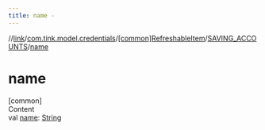 ```yaml
---
title: name -
---
```

//[link](../../../index.md)/[com.tink.model.credentials](../../index.md)/[[common]RefreshableItem](../index.md)/[SAVING_ACCOUNTS](index.md)/[name](name.md)



# name  
[common]  
Content  
val [name](name.md): [String](https://kotlinlang.org/api/latest/jvm/stdlib/kotlin/-string/index.html)  



